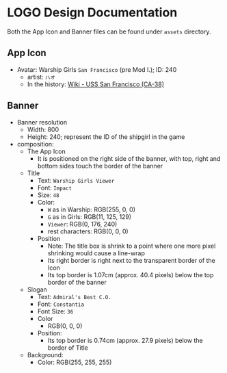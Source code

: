 # LOGO Design Documentation

Both the App Icon and Banner files can be found under `assets` directory.

## App Icon

- Avatar: Warship Girls `San Francisco` (pre Mod I.); ID: 240
	- artist: `ハオ`
	- In the history: [Wiki - USS San Francisco (CA-38)][wiki]

## Banner

- Banner resolution
	- Width: 800
	- Height: 240; represent the ID of the shipgirl in the game
- composition:
	- The App Icon
		- It is positioned on the right side of the banner, with top, right and bottom sides touch the border of the banner
	- Title
		- Text: `Warship Girls Viewer`
		- Font: `Impact`
		- Size: `48`
		- Color:
			- `W` as in Warship: RGB(255, 0, 0)
			- `G` as in Girls: RGB(11, 125, 129)
			- `Viewer`: RGB(0, 176, 240)
			- rest characters: RGB(0, 0, 0)
		- Position
			- Note: The title box is shrink to a point where one more pixel shrinking would cause a line-wrap
			- Its right border is right next to the transparent border of the Icon
			- Its top border is 1.07cm (approx. 40.4 pixels) below the top border of the banner
	- Slogan
		- Text: `Admiral's Best C.O.`
		- Font: `Constantia`
		- Font Size: `36`
		- Color
		    - RGB(0, 0, 0)
		- Position:
			- Its top border is 0.74cm (approx. 27.9 pixels) below the border of Title
	- Background:
		- Color: RGB(255, 255, 255)



[wiki]: https://en.wikipedia.org/wiki/USS_San_Francisco_%28CA-38%29
